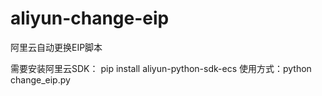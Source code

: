 # aliyun-change-eip
阿里云自动更换EIP脚本

需要安装阿里云SDK： pip install aliyun-python-sdk-ecs
使用方式：python change_eip.py
